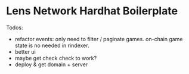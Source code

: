 # Lens Network Hardhat Boilerplate


Todos:
- refactor events: only need to filter / paginate games. on-chain game state is no needed in rindexer.
- better ui
- maybe get check check to work?
- deploy & get domain + server
